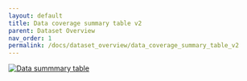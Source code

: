 ```yaml
---
layout: default
title: Data coverage summary table v2
parent: Dataset Overview
nav_order: 1
permalink: /docs/dataset_overview/data_coverage_summary_table_v2
---
```



<a href="https://github.io/documentation/assets/images/data_summary_table_20240930.pdf">
  <img src="https://github.io/documentation/assets/images/data_summary_table_20240930.pdf" alt="Data summmary table">
</a>


